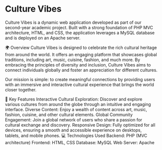 # Culture Vibes
Culture Vibes is a dynamic web application developed as part of our second-year academic project. Built with a strong foundation of PHP MVC architecture, HTML, and CSS, the application leverages a MySQL database and is deployed on an Apache server.

🌍 Overview
Culture Vibes is designed to celebrate the rich cultural heritage from around the world. It offers an engaging platform that showcases global traditions, including art, music, cuisine, fashion, and much more. By embracing the principles of diversity and inclusion, Culture Vibes aims to connect individuals globally and foster an appreciation for different cultures.

Our mission is simple: to create meaningful connections by providing users with an immersive and interactive cultural experience that brings the world closer together.

🔑 Key Features
Interactive Cultural Exploration: Discover and explore various cultures from around the globe through an intuitive and engaging interface.
Diverse Content: Enjoy a wealth of content across art, music, fashion, cuisine, and other cultural elements.
Global Community Engagement: Join a global network of users who share a passion for cultural exchange and discovery.
Responsive Design: Fully optimized for all devices, ensuring a smooth and accessible experience on desktops, tablets, and mobile phones.
💻 Technologies Used
Backend: PHP (MVC architecture)
Frontend: HTML, CSS
Database: MySQL
Web Server: Apache
